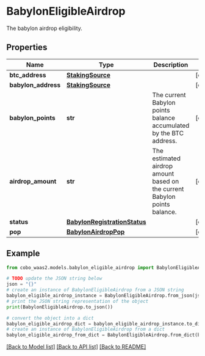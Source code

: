 # BabylonEligibleAirdrop

The babylon airdrop eligibility.

## Properties

Name | Type | Description | Notes
------------ | ------------- | ------------- | -------------
**btc_address** | [**StakingSource**](StakingSource.md) |  | [optional] 
**babylon_address** | [**StakingSource**](StakingSource.md) |  | [optional] 
**babylon_points** | **str** | The current Babylon points balance accumulated by the BTC address. | [optional] 
**airdrop_amount** | **str** | The estimated airdrop amount based on the current Babylon points balance. | [optional] 
**status** | [**BabylonRegistrationStatus**](BabylonRegistrationStatus.md) |  | [optional] 
**pop** | [**BabylonAirdropPop**](BabylonAirdropPop.md) |  | [optional] 

## Example

```python
from cobo_waas2.models.babylon_eligible_airdrop import BabylonEligibleAirdrop

# TODO update the JSON string below
json = "{}"
# create an instance of BabylonEligibleAirdrop from a JSON string
babylon_eligible_airdrop_instance = BabylonEligibleAirdrop.from_json(json)
# print the JSON string representation of the object
print(BabylonEligibleAirdrop.to_json())

# convert the object into a dict
babylon_eligible_airdrop_dict = babylon_eligible_airdrop_instance.to_dict()
# create an instance of BabylonEligibleAirdrop from a dict
babylon_eligible_airdrop_from_dict = BabylonEligibleAirdrop.from_dict(babylon_eligible_airdrop_dict)
```
[[Back to Model list]](../README.md#documentation-for-models) [[Back to API list]](../README.md#documentation-for-api-endpoints) [[Back to README]](../README.md)


